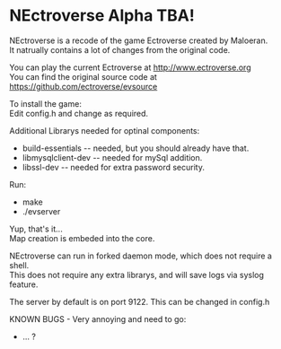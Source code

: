 NEctroverse Alpha TBA!
========

NEctroverse is a recode of the game Ectroverse created by Maloeran.<br>
It natrually contains a lot of changes from the original code.

You can play the current Ectroverse at http://www.ectroverse.org<br>
You can find the original source code at https://github.com/ectroverse/evsource


To install the game:<br>
Edit config.h and change as required.<br>

Additional Librarys needed for optinal components:
* build-essentials -- needed, but you should already have that.
* libmysqlclient-dev -- needed for mySql addition.
* libssl-dev -- needed for extra password security.

Run:
* make 
* ./evserver

Yup, that's it...<br>
Map creation is embeded into the core.

NEctroverse can run in forked daemon mode, which does not require a shell.<br>
This does not require any extra librarys, and will save logs via syslog feature.

The server by default is on port 9122. This can be changed in config.h

KNOWN BUGS - Very annoying and need to go:
* ... ?
